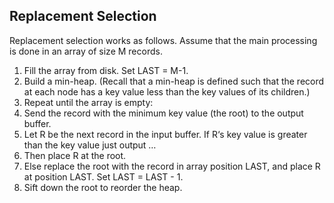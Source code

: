 ## Replacement Selection
Replacement selection works as follows. Assume that the main processing is done in an array of size M records.

1. Fill the array from disk. Set LAST = M-1.
2. Build a min-heap. (Recall that a min-heap is defined such that the record at each node has a key value less than the key values of its children.)
3. Repeat until the array is empty:
4. Send the record with the minimum key value (the root) to the output buffer.
5. Let R be the next record in the input buffer. If R‘s key value is greater than the key value just output …
6. Then place R at the root.
7. Else replace the root with the record in array position LAST, and place R at position LAST. Set LAST = LAST - 1.
8. Sift down the root to reorder the heap.
